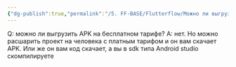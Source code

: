 ```yaml
---
{"dg-publish":true,"permalink":"/5. FF-BASE/Flutterflow/Можно ли выгрузить APK на бесплатном тарифе/","created":"2024-10-23T11:05:47.962-03:00","updated":"2024-10-23T11:05:47.962-03:00"}
---
```


Q: можно ли выгрузить APK на бесплатном тарифе?
A: нет. Но можно расшарить проект на человека с платным тарифом и он вам скачает APK.
Или же он вам код скачает, а вы в sdk типа Android studio скомпилируете